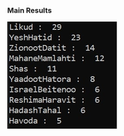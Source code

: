 <h3>Main Results </h3>

![alt text](https://github.com/OfirOvadia96/Economic_algorithms/blob/master/Results2022WebsterMethod.jpg?raw=true)
